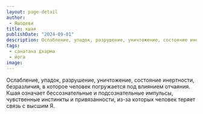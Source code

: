 ```yaml
---
layout: page-detail
author:
 - Яшодеви
title: кшая
publishDate: "2024-09-01"
description: Ослабление, упадок, разрушение, уничтожение, состояние инертности, безразличия, в которое человек погружается под влиянием отчаяния. Кшая означает бессознательные и подсознательные импульсы, чувственные инстинкты и привязанности, из-за которых человек теряет связь с высшим Я.
tags:
 - санатана дхарма
 - йога
image: 
---
```


Ослабление, упадок, разрушение, уничтожение, состояние инертности, безразличия, в которое человек погружается под влиянием отчаяния. Кшая означает бессознательные и подсознательные импульсы, чувственные инстинкты и привязанности, из-за которых человек теряет связь с высшим Я.

